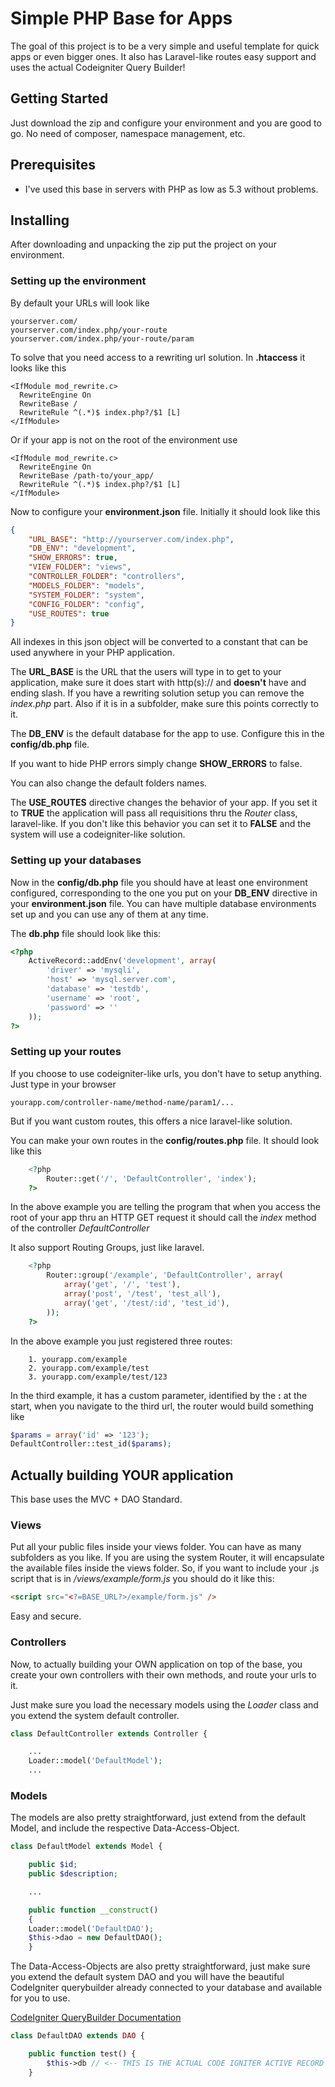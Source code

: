 # Simple PHP Base for Apps
The goal of this project is to be a very simple and useful template for quick apps or even bigger ones. It also has Laravel-like routes easy support and uses the actual Codeigniter Query Builder!

## Getting Started
Just download the zip and configure your environment and you are good to go. No need of composer, namespace management, etc.

## Prerequisites
- I've used this base in servers with PHP as low as 5.3 without problems.

## Installing
After downloading and unpacking the zip put the project on your environment.

### Setting up the environment

By default your URLs will look like
```
yourserver.com/
yourserver.com/index.php/your-route
yourserver.com/index.php/your-route/param
```

To solve that you need access to a rewriting url solution. In **.htaccess** it looks like this

```
<IfModule mod_rewrite.c>
  RewriteEngine On
  RewriteBase /
  RewriteRule ^(.*)$ index.php?/$1 [L]
</IfModule>
```

Or if your app is not on the root of the environment use

```
<IfModule mod_rewrite.c>
  RewriteEngine On
  RewriteBase /path-to/your_app/
  RewriteRule ^(.*)$ index.php?/$1 [L]
</IfModule>
```

Now to configure your **environment.json** file.
Initially it should look like this

```json
{
	"URL_BASE": "http://yourserver.com/index.php",
	"DB_ENV": "development",
	"SHOW_ERRORS": true,
	"VIEW_FOLDER": "views",
	"CONTROLLER_FOLDER": "controllers",
	"MODELS_FOLDER": "models",
	"SYSTEM_FOLDER": "system",
	"CONFIG_FOLDER": "config",
	"USE_ROUTES": true
}
```

All indexes in this json object will be converted to a constant that can be used anywhere in your PHP application.

The **URL_BASE** is the URL that the users will type in to get to your application, make sure it does start with http(s):// and **doesn't** have and ending slash. If you have a rewriting solution setup you can remove the *index.php* part. Also if it is in a subfolder, make sure this points correctly to it.

The **DB_ENV** is the default database for the app to use. Configure this in the **config/db.php** file.

If you want to hide PHP errors simply change **SHOW_ERRORS** to false.

You can also change the default folders names.

The **USE_ROUTES** directive changes the behavior of your app. If you set it to **TRUE** the application will pass all requisitions thru the *Router* class, laravel-like. If you don't like this behavior you can set it to **FALSE** and the system will use a codeigniter-like solution.

### Setting up your databases
Now in the **config/db.php** file you should have at least one environment configured, corresponding to the one you put on your **DB_ENV** directive in your **environment.json** file. You can have multiple database environments set up and you can use any of them at any time.

The **db.php** file should look like this:
```php
<?php 
	ActiveRecord::addEnv('development', array(
		'driver' => 'mysqli', 
		'host' => 'mysql.server.com', 
		'database' => 'testdb', 
		'username' => 'root', 
		'password' => ''
	));
?>
```

### Setting up your routes
If you choose to use codeigniter-like urls, you don't have to setup anything. Just type in your browser
```
yourapp.com/controller-name/method-name/param1/...
```

But if you want custom routes, this offers a nice  laravel-like solution.

You can make your own routes in the **config/routes.php** file. It should look like this

```php
	<?php
		Router::get('/', 'DefaultController', 'index');
	?>
```

In the above example you are telling the program that when you access the root of your app thru an HTTP GET request it should call the *index* method of the controller *DefaultController*

It also support Routing Groups, just like laravel.
```php
	<?php
		Router::group('/example', 'DefaultController', array(
			array('get', '/', 'test'),
			array('post', '/test', 'test_all'),
			array('get', '/test/:id', 'test_id'),
		));
	?>
```

In the above example you just registered three routes:
```
	1. yourapp.com/example
	2. yourapp.com/example/test
	3. yourapp.com/example/test/123
```

In the third example, it has a custom parameter, identified by the **:** at the start, when you navigate to the third url, the router would build something like

```php
$params = array('id' => '123');
DefaultController::test_id($params);
```

## Actually building YOUR application
This base uses the MVC + DAO Standard.

### Views
Put all your public files inside your views folder.
You can have as many subfolders as you like.
If you are using the system Router, it will encapsulate the available files inside the views folder.
So, if you want to include your .js script that is in */views/example/form.js* you should do it like this:
```html
<script src="<?=BASE_URL?>/example/form.js" />
```

Easy and secure.

### Controllers
Now, to actually building your OWN application on top of the base, you create your own controllers with their own methods, and route your urls to it.

Just make sure you load the necessary models using the *Loader* class and you extend the system default controller.

```php
class DefaultController extends Controller {

	...
	Loader::model('DefaultModel');
	...
```

### Models
The models are also pretty straightforward, just extend from the default Model, and include the respective Data-Access-Object.
```php
class DefaultModel extends Model {

	public $id;
	public $description;

	...

	public function __construct()
    {
	Loader::model('DefaultDAO');
	$this->dao = new DefaultDAO();
    }

```

The Data-Access-Objects are also pretty straightforward, just make sure you extend the default system DAO and you will have the beautiful CodeIgniter querybuilder already connected to your database and available for you to use.

[CodeIgniter QueryBuilder Documentation](https://www.codeigniter.com/userguide3/database/query_builder.html)
```php
class DefaultDAO extends DAO {

	public function test() {
		$this->db // <-- THIS IS THE ACTUAL CODE IGNITER ACTIVE RECORD QUERY BUILDER ALREADY CONNECTED TO YOUR DATABASE!
	}
```
